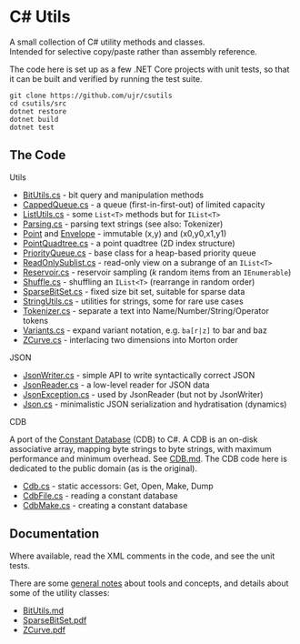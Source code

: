
C# Utils
========

A small collection of C# utility methods and classes.  
Intended for selective copy/paste rather than assembly reference.

The code here is set up as a few .NET Core projects with unit tests,
so that it can be built and verified by running the test suite.

    git clone https://github.com/ujr/csutils
    cd csutils/src
    dotnet restore
    dotnet build
    dotnet test


The Code
--------

Utils

 - [BitUtils.cs](src/Utils/BitUtils.cs) - bit query and manipulation methods
 - [CappedQueue.cs](src/Utils/CappedQueue.cs) - a queue (first-in-first-out) of limited capacity
 - [ListUtils.cs](src/Utils/ListUtils.cs) - some `List<T>` methods but for `IList<T>`
 - [Parsing.cs](src/Utils/Parsing.cs) - parsing text strings (see also: Tokenizer)
 - [Point](src/Utils.Point.cs) and [Envelope](src/Utils/Envelope.cs) - immutable (x,y) and (x0,y0,x1,y1)
 - [PointQuadtree.cs](src/Utils/PointQuadtree.cs) - a point quadtree (2D index structure)
 - [PriorityQueue.cs](src/Utils/PriorityQueue.cs) - base class for a heap-based priority queue
 - [ReadOnlySublist.cs](src/Utils/ReadOnlySublist.cs) - read-only view on a subrange of an `IList<T>`
 - [Reservoir.cs](src/Utils/Reservoir.cs) - reservoir sampling (*k* random items from an `IEnumerable`)
 - [Shuffle.cs](src/Utils/Shuffle.cs) - shuffling an `IList<T>` (rearrange in random order)
 - [SparseBitSet.cs](src/Utils/SparseBitSet.cs) - fixed size bit set, suitable for sparse data
 - [StringUtils.cs](src/Utils/StringUtils.cs) - utilities for strings, some for rare use cases
 - [Tokenizer.cs](src/Utils/Tokenizer.cs) - separate a text into Name/Number/String/Operator tokens
 - [Variants.cs](src/Utils/Variants.cs) - expand variant notation, e.g. `ba[r|z]` to bar and baz
 - [ZCurve.cs](src/Utils/ZCurve.cs) - interlacing two dimensions into Morton order

JSON

 - [JsonWriter.cs](src/Json/JsonWriter.cs) - simple API to write syntactically correct JSON
 - [JsonReader.cs](src/Json/JsonReader.cs) - a low-level reader for JSON data
 - [JsonException.cs](src/Json/JsonException.cs) - used by JsonReader (but not by JsonWriter)
 - [Json.cs](src/Json/Json.cs) - minimalistic JSON serialization and hydratisation (dynamics)

CDB

A port of the [Constant Database](http://cr.yp.to/cdb.html) (CDB) to C#.
A CDB is an on-disk associative array, mapping byte strings to byte strings,
with maximum performance and minimum overhead. See [CDB.md](/doc/CDB.md).
The CDB code here is dedicated to the public domain (as is the original).

 - [Cdb.cs](src/Cdb/Cdb.cs) - static accessors: Get, Open, Make, Dump
 - [CdbFile.cs](src/Cdb/CdbFile.cs) - reading a constant database
 - [CdbMake.cs](src/Cdb/CdbMake.cs) - creating a constant database


Documentation
-------------

Where available, read the XML comments in the code,
and see the unit tests.

There are some [general notes](/doc/Notes.md) about tools and concepts,
and details about some of the utility classes:

 - [BitUtils.md](/doc/BitUtils.md)
 - [SparseBitSet.pdf](/doc/SparseBitSet.pdf)
 - [ZCurve.pdf](/doc/ZCurve.pdf)
